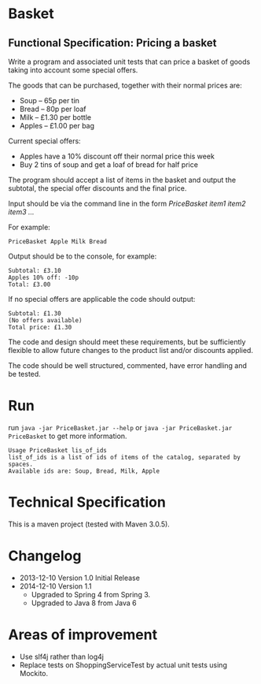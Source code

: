 # Basket
## Functional Specification: Pricing a basket
Write a program and associated unit tests that can price a basket of goods taking into account some special offers.

The goods that can be purchased, together with their normal prices are:
* Soup – 65p per tin
* Bread – 80p per loaf
* Milk – £1.30 per bottle
* Apples – £1.00 per bag

Current special offers:
* Apples have a 10% discount off their normal price this week
* Buy 2 tins of soup and get a loaf of bread for half price

The program should accept a list of items in the basket and output the subtotal, the special offer discounts and the final price.

Input should be via the command line in the form *PriceBasket item1 item2 item3 ...*

For example:
```
PriceBasket Apple Milk Bread
```

Output should be to the console, for example:
```
Subtotal: £3.10
Apples 10% off: -10p
Total: £3.00
```

If no special offers are applicable the code should output:
```
Subtotal: £1.30
(No offers available)
Total price: £1.30
```

The code and design should meet these requirements, but be sufficiently flexible to allow future changes to the product list and/or discounts applied.

The code should be well structured, commented, have error handling and be tested.

# Run
run `java -jar PriceBasket.jar --help` or `java -jar PriceBasket.jar PriceBasket` to get more information.
```
Usage PriceBasket lis_of_ids
list_of_ids is a list of ids of items of the catalog, separated by spaces.
Available ids are: Soup, Bread, Milk, Apple
```

# Technical Specification
This is a maven project (tested with Maven 3.0.5).

# Changelog
* 2013-12-10 Version 1.0 Initial Release
* 2014-12-10 Version 1.1
  * Upgraded to Spring 4 from Spring 3.
  * Upgraded to Java 8 from Java 6


# Areas of improvement
* Use slf4j rather than log4j
* Replace tests on ShoppingServiceTest by actual unit tests using Mockito.


